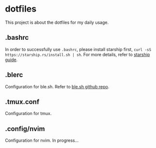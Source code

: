 # dotfiles

This project is about the dotfiles for my daily usage.

## .bashrc
In order to successfully use `.bashrc`, please install starship first, `curl -sS https://starship.rs/install.sh | sh`. For more details, refer to [starship guide](https://starship.rs/guide/).

## .blerc
Configuration for ble.sh. Refer to [ble.sh github repo](https://github.com/akinomyoga/ble.sh).

## .tmux.conf
Configuration for tmux.

## .config/nvim
Configuration for nvim. In progress...
